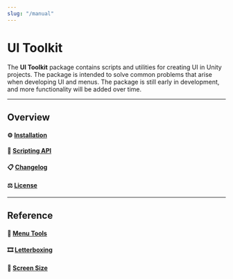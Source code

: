 ```yaml
---
slug: "/manual"
---
```


# UI Toolkit

The **UI Toolkit** package contains scripts and utilities for creating UI in Unity projects. The package is intended to solve common problems that arise when developing UI and menus. The package is still early in development, and more functionality will be added over time.

<hr/>

## Overview

#### ⚙️ [Installation](/installation)

#### 🧰 [Scripting API](/api/Zigurous.UI)

#### 📋 [Changelog](/changelog)

#### ⚖️ [License](/license)

<hr/>

## Reference

#### 📑 [Menu Tools](/manual/menus)

#### 🎞️ [Letterboxing](/manual/letterboxing)

#### 📏 [Screen Size](/manual/screen-size)

